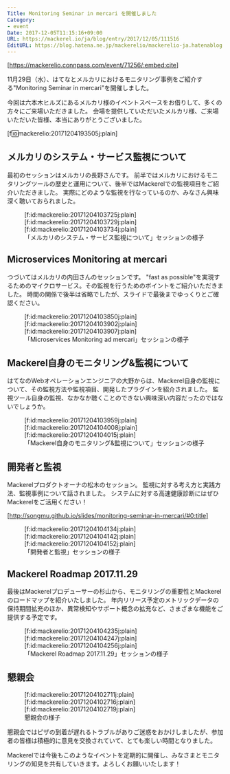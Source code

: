 ```yaml
---
Title: Monitoring Seminar in mercari を開催しました
Category:
- event
Date: 2017-12-05T11:15:16+09:00
URL: https://mackerel.io/ja/blog/entry/2017/12/05/111516
EditURL: https://blog.hatena.ne.jp/mackerelio/mackerelio-ja.hatenablog.mackerel.io/atom/entry/8599973812322663971
---
```


[https://mackerelio.connpass.com/event/71256/:embed:cite]

11月29日（水）、はてなとメルカリにおけるモニタリング事例をご紹介する"Monitoring Seminar in mercari"を開催しました。

今回は六本木ヒルズにあるメルカリ様のイベントスペースをお借りして、多くの方々にご来場いただきました。
会場を提供していただいたメルカリ様、ご来場いただいた皆様、本当にありがとうございました。

[f:id:mackerelio:20171204193505j:plain]

## メルカリのシステム・サービス監視について

最初のセッションはメルカリの長野さんです。
前半ではメルカリにおけるモニタリングツールの歴史と運用について、後半ではMackerelでの監視項目をご紹介いただきました。
実際にどのような監視を行なっているのか、みなさん興味深く聴いておられました。

<script async class="speakerdeck-embed" data-id="d71c777724354957abc1cb4b0171d5c0" data-ratio="1.77777777777778" src="//speakerdeck.com/assets/embed.js"></script>

<figure class="figure-image figure-image-fotolife"><div class="images-row mceNonEditable">[f:id:mackerelio:20171204103725j:plain][f:id:mackerelio:20171204103729j:plain][f:id:mackerelio:20171204103734j:plain]</div><figcaption>「メルカリのシステム・サービス監視について」セッションの様子</figcaption></figure>

## Microservices Monitoring at mercari

つづいてはメルカリの内田さんのセッションです。
"fast as possible"を実現するためのマイクロサービス。その監視を行うためのポイントをご紹介いただきました。
時間の関係で後半は省略でしたが、スライドで最後までゆっくりとご確認ください。

<script async class="speakerdeck-embed" data-id="5a246f33fdf5474c938e5a2a5cb1e9c2" data-ratio="1.77777777777778" src="//speakerdeck.com/assets/embed.js"></script>

<figure class="figure-image figure-image-fotolife"><div class="images-row mceNonEditable">[f:id:mackerelio:20171204103850j:plain][f:id:mackerelio:20171204103902j:plain][f:id:mackerelio:20171204103907j:plain]</div><figcaption>「Microservices Monitoring ad mercari」セッションの様子</figcaption></figure>

## Mackerel自身のモニタリング&監視について

はてなのWebオペレーションエンジニアの大野からは、Mackerel自身の監視について、その監視方法や監視項目、開発したプラグインを紹介されました。
監視ツール自身の監視、なかなか聴くことのできない興味深い内容だったのではないでしょうか。

<script async class="speakerdeck-embed" data-id="bf6934ec581b49aea3cdb07acadca11e" data-ratio="1.33507170795306" src="//speakerdeck.com/assets/embed.js"></script>

<figure class="figure-image figure-image-fotolife"><div class="images-row mceNonEditable">[f:id:mackerelio:20171204103959j:plain][f:id:mackerelio:20171204104008j:plain][f:id:mackerelio:20171204104015j:plain]</div><figcaption>「Mackerel自身のモニタリング&amp;監視について」セッションの様子</figcaption></figure>

## 開発者と監視

Mackerelプロダクトオーナの松木のセッション。
監視に対する考え方と実践方法、監視事例について話されました。
システムに対する高速健康診断にはぜひMackerelをご活用ください！

[http://songmu.github.io/slides/monitoring-seminar-in-mercari/#0:title]

<figure class="figure-image figure-image-fotolife"><div class="images-row mceNonEditable">[f:id:mackerelio:20171204104134j:plain][f:id:mackerelio:20171204104142j:plain][f:id:mackerelio:20171204104152j:plain]</div><figcaption>「開発者と監視」セッションの様子</figcaption></figure>

## Mackerel Roadmap 2017.11.29

最後はMackerelプロデューサーの杉山から、モニタリングの重要性とMackerelのロードマップを紹介いたしました。
年内リリース予定のメトリックデータの保持期間拡充のほか、異常検知やサポート概念の拡充など、さまざまな機能をご提供する予定です。

<script async class="speakerdeck-embed" data-id="7a01efba7ede4db68244848a1deac0c0" data-ratio="1.77777777777778" src="//speakerdeck.com/assets/embed.js"></script>

<figure class="figure-image figure-image-fotolife"><div class="images-row mceNonEditable">[f:id:mackerelio:20171204104235j:plain][f:id:mackerelio:20171204104247j:plain][f:id:mackerelio:20171204104256j:plain]</div><figcaption>「Mackerel Roadmap 2017.11.29」セッションの様子</figcaption></figure>

## 懇親会

<figure class="figure-image figure-image-fotolife"><div class="images-row mceNonEditable">[f:id:mackerelio:20171204102711j:plain][f:id:mackerelio:20171204102716j:plain][f:id:mackerelio:20171204102719j:plain]</div><figcaption>懇親会の様子</figcaption></figure>

懇親会ではピザの到着が遅れるトラブルがありご迷惑をおかけしましたが、参加者の皆様は積極的に意見を交換されていて、とても楽しい時間となりました。

Mackerelでは今後もこのようなイベントを定期的に開催し、みなさまとモニタリングの知見を共有していきます。よろしくお願いいたします！
